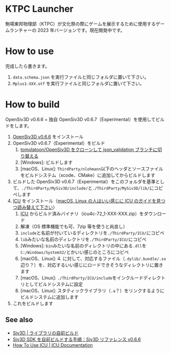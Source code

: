 # KTPC Launcher
駒場東邦物理部（KTPC）が文化祭の際にゲームを展示するために使用するゲームランチャーの 2023 年バージョンです。現在開発中です。

# How to use
完成したら書きます。

1. `data.schema.json` を実行ファイルと同じフォルダに置いて下さい。
2. `Mplus1-XXX.otf` を実行ファイルと同じフォルダに置いて下さい。

# How to build
OpenSiv3D v0.6.6 + 独自 OpenSiv3D v0.6.7（Experimental）を使用してビルドをします。

1. [OpenSiv3D v0.6.6](https://siv3d.github.io/ja-jp/download/windows/) をインストール
2. OpenSiv3D v0.6.7（Experimental）をビルド
   1. [tomolatoon/OpenSiv3D をクローンして json_validation ブランチに切り替える](https://github.com/tomolatoon/OpenSiv3D/tree/json_validation) 
   2. \[Windows\]: ビルドします
   3. \[macOS、Linux\]: `ThirdParty/nlohmann`以下のヘッダとソースファイルをビルドシステム（xcode、CMake）に追加してからビルドします
3. ビルドした OpenSiv3D v0.6.7（Experimental）をこのフォルダを基準として、`./ThirdParty/MySiv3D/include/`と`./ThirdParty/MySiv3D/lib/`にコピペします
4. [ICU](https://github.com/unicode-org/icu/releases) をインストール（[macOS, Linux の人はいい感じに ICU のガイドを見つつ読み替えて下さい](https://unicode-org.github.io/icu/userguide/icu/howtouseicu.html)）
   1. [ICU](https://github.com/unicode-org/icu/releases) からビルド済みバイナリ（icu4c-72_1-XXX-XXX.zip）をダウンロード
   2. 解凍（OS 標準機能でも可、7zip 等を使うと尚良し）
   3. `include`と名前が付いているディレクトリを`./ThirdParty/ICU/`にコピペ
   5. `lib`みたいな名前のディレクトリを`./ThirdParty/ICU/`にコピペ
   6. \[Windows\]: `bin`みたいな名前のディレクトリの中にある`.dll`を`C:/Windows/System32/`とかいい感じのところにコピペ
   7. \[macOS、Linux\]: 4. に対して、対応するファイル（`.dylib/.bundle/.so`辺り？）を、対応するいい感じにロードできそうなディレクトリに置きます
   4. \[macOS、Linux\]: `./ThirdParty/ICU/include`をインクルードディレクトリとしてビルドシステムに設定
   8. \[macOS、Linux\]: スタティックライブラリ（`.a`？）をリンクするようにビルドシステムに追加します
5. これをビルドします

## See also
- [Siv3D | ライブラリの自前ビルド](https://zenn.dev/reputeless/articles/article-build-siv3d)
- [Siv3D SDK を自前ビルドする手順｜Siv3D リファレンス v0.6.6](https://zenn.dev/reputeless/books/siv3d-documentation/viewer/build)
- [How To Use ICU | ICU Documentation](https://unicode-org.github.io/icu/userguide/icu/howtouseicu.html)